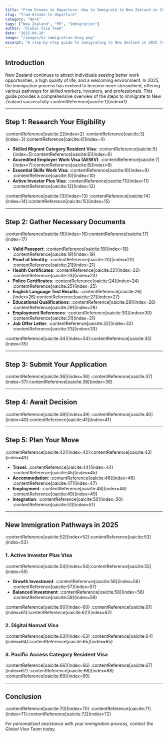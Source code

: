 ```yaml
---
title: "From Dreams to Departure: How to Immigrate to New Zealand in 2025"
slug: "from-dreams-to-departure"
category: "Work"
tags: ["New Zealand", "PR", "Immigration"]
author: "Global Visa Team"
date: "2025-04-10"
image: "/images/nz-immigration-blog.png"
excerpt: "A step-by-step guide to immigrating to New Zealand in 2025 for better work opportunities."
---
```


## Introduction

New Zealand continues to attract individuals seeking better work opportunities, a high quality of life, and a welcoming environment. In 2025, the immigration process has evolved to become more streamlined, offering various pathways for skilled workers, investors, and professionals. This guide provides a comprehensive overview of the steps to immigrate to New Zealand successfully.&#8203;:contentReference[oaicite:1]{index=1}

---

## Step 1: Research Your Eligibility

:contentReference[oaicite:2]{index=2} :contentReference[oaicite:3]{index=3}&#8203;:contentReference[oaicite:4]{index=4}

- **Skilled Migrant Category Resident Visa**: :contentReference[oaicite:5]{index=5}&#8203;:contentReference[oaicite:6]{index=6}
- **Accredited Employer Work Visa (AEWV)**: :contentReference[oaicite:7]{index=7}&#8203;:contentReference[oaicite:8]{index=8}
- **Essential Skills Work Visa**: :contentReference[oaicite:9]{index=9}&#8203;:contentReference[oaicite:10]{index=10}
- **Active Investor Plus Visa**: :contentReference[oaicite:11]{index=11}&#8203;:contentReference[oaicite:12]{index=12}

:contentReference[oaicite:13]{index=13} :contentReference[oaicite:14]{index=14}&#8203;:contentReference[oaicite:15]{index=15}

---

## Step 2: Gather Necessary Documents

:contentReference[oaicite:16]{index=16}&#8203;:contentReference[oaicite:17]{index=17}

- **Valid Passport**: :contentReference[oaicite:18]{index=18}&#8203;:contentReference[oaicite:19]{index=19}
- **Proof of Identity**: :contentReference[oaicite:20]{index=20}&#8203;:contentReference[oaicite:21]{index=21}
- **Health Certificates**: :contentReference[oaicite:22]{index=22}&#8203;:contentReference[oaicite:23]{index=23}
- **Police Certificates**: :contentReference[oaicite:24]{index=24}&#8203;:contentReference[oaicite:25]{index=25}
- **English Language Test Results**: :contentReference[oaicite:26]{index=26}&#8203;:contentReference[oaicite:27]{index=27}
- **Educational Qualifications**: :contentReference[oaicite:28]{index=28}&#8203;:contentReference[oaicite:29]{index=29}
- **Employment References**: :contentReference[oaicite:30]{index=30}&#8203;:contentReference[oaicite:31]{index=31}
- **Job Offer Letter**: :contentReference[oaicite:32]{index=32}&#8203;:contentReference[oaicite:33]{index=33}

:contentReference[oaicite:34]{index=34}&#8203;:contentReference[oaicite:35]{index=35}

---

## Step 3: Submit Your Application

:contentReference[oaicite:36]{index=36} :contentReference[oaicite:37]{index=37}&#8203;:contentReference[oaicite:38]{index=38}

---

## Step 4: Await Decision

:contentReference[oaicite:39]{index=39} :contentReference[oaicite:40]{index=40}&#8203;:contentReference[oaicite:41]{index=41}

---

## Step 5: Plan Your Move

:contentReference[oaicite:42]{index=42}&#8203;:contentReference[oaicite:43]{index=43}

- **Travel**: :contentReference[oaicite:44]{index=44}&#8203;:contentReference[oaicite:45]{index=45}
- **Accommodation**: :contentReference[oaicite:46]{index=46}&#8203;:contentReference[oaicite:47]{index=47}
- **Employment**: :contentReference[oaicite:48]{index=48}&#8203;:contentReference[oaicite:49]{index=49}
- **Integration**: :contentReference[oaicite:50]{index=50}&#8203;:contentReference[oaicite:51]{index=51}

---

## New Immigration Pathways in 2025

:contentReference[oaicite:52]{index=52}&#8203;:contentReference[oaicite:53]{index=53}

### 1. Active Investor Plus Visa

:contentReference[oaicite:54]{index=54}&#8203;:contentReference[oaicite:55]{index=55}

- **Growth Investment**: :contentReference[oaicite:56]{index=56}&#8203;:contentReference[oaicite:57]{index=57}
- **Balanced Investment**: :contentReference[oaicite:58]{index=58}&#8203;:contentReference[oaicite:59]{index=59}

:contentReference[oaicite:60]{index=60} :contentReference[oaicite:61]{index=61}&#8203;:contentReference[oaicite:62]{index=62}

### 2. Digital Nomad Visa

:contentReference[oaicite:63]{index=63} :contentReference[oaicite:64]{index=64}&#8203;:contentReference[oaicite:65]{index=65}

### 3. Pacific Access Category Resident Visa

:contentReference[oaicite:66]{index=66} :contentReference[oaicite:67]{index=67} :contentReference[oaicite:68]{index=68}&#8203;:contentReference[oaicite:69]{index=69}

---

## Conclusion

:contentReference[oaicite:70]{index=70} :contentReference[oaicite:71]{index=71}&#8203;:contentReference[oaicite:72]{index=72}

*For personalized assistance with your immigration process, contact the Global Visa Team today.*
